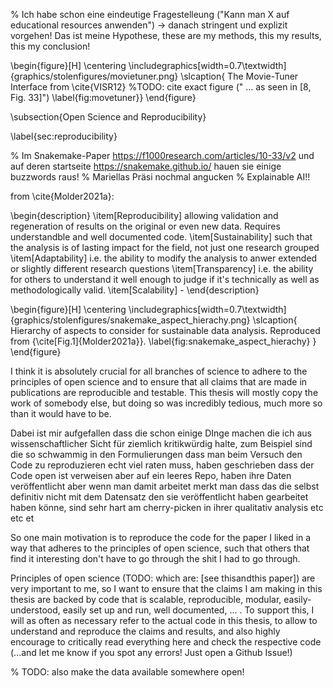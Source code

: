 
% Ich habe schon eine eindeutige Fragestelleung ("Kann man X auf educational resources anwenden") -> danach stringent und explizit vorgehen! Das ist meine Hypothese, these are my methods, this my results, this my conclusion! 

\begin{figure}[H]
	\centering
	\includegraphics[width=0.7\textwidth]{graphics/stolenfigures/movietuner.png}
	\slcaption{
		The Movie-Tuner Interface from \cite{VISR12} %TODO: cite exact figure (" … as seen in [8, Fig. 33]")
		\label{fig:movetuner}}
\end{figure}

\subsection{Open Science and Reproducibility}

\label{sec:reproducibility}

% Im Snakemake-Paper https://f1000research.com/articles/10-33/v2 und auf deren startseite https://snakemake.github.io/ hauen sie einige buzzwords raus!
% Mariellas Präsi nochmal angucken
% Explainable AI!! 

from \cite{Molder2021a}: 

\begin{description}
	\item[Reproducibility] allowing validation and regeneration of results on the original or even new data. Requires understandble and well documented code.
	\item[Sustainability] such that the analysis is of lasting impact for the field, not just one research grouped
	\item[Adaptability] i.e. the ability to modify the analysis to anwer extended or slightly different research questions
	\item[Transparency] i.e. the ability for others to understand it well enough to judge if it's technically as well as methodologically valid.
	\item[Scalability] - 
\end{description}

\begin{figure}[H]
	\centering
	\includegraphics[width=0.7\textwidth]{graphics/stolenfigures/snakemake_aspect_hierachy.png}
	\slcaption{
		Hierarchy of aspects to consider for sustainable data analysis. Reproduced from {\cite[Fig.1]{Molder2021a}}. \label{fig:snakemake_aspect_hierachy}
	}
\end{figure}


I think it is absolutely crucial for all branches of science to adhere to the principles of open science and to ensure that all claims that are made in publications are reproducible and testable. This thesis will mostly copy the work of somebody else, but doing so was incredibly tedious, much more so than it would have to be.

Dabei ist mir aufgefallen dass die schon einige DInge machen die ich aus wissenschaftlicher Sicht für ziemlich kritikwürdig halte, zum Beispiel sind die so schwammig in den Formulierungen dass man beim Versuch den Code zu reproduzieren echt viel raten muss, haben geschrieben dass der Code open ist verweisen aber auf ein leeres Repo, haben ihre Daten veröffentlicht aber wenn man damit arbeitet merkt man dass das die selbst definitiv nicht mit dem Datensatz den sie veröffentlicht haben gearbeitet haben könne, sind sehr hart am cherry-picken in ihrer qualitativ  analysis etc etc et

So one main motivation is to reproduce the code for the paper I liked in a way that adheres to the principles of open science, such that others that find it interesting don't have to go through the shit I had to go through.

Principles of open science (TODO: which are: [see thisandthis paper]) are very important to me, so I want to ensure that the claims I am making in this thesis are backed by code that is scalable, reproducible, modular, easily-understood, easily set up and run, well documented, ... . To support this, I will as often as necessary refer to the actual code in this thesis, to allow to understand and reproduce the claims and results, and also highly encourage to critically read everything here and check the respective code (...and let me know if you spot any errors! Just open a Github Issue!)

% TODO: also make the data available somewhere open!
